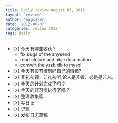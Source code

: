 ```yaml
---
title: Daily review August 07, 2012 
layout: 'review'
author: 'eggcaker'
date: '2012-08-07'
categories: review 2012
tags: daily
---
```



  * `[X]` 今天有哪些收获？ 
    * fix bugs of the anysend 
    * read clojure and objc documation 
    * convert the yzzb db to mysql 
  * `[X]` 今天有没有控制好自己的情绪? 
  * `[X]` 非礼勿视，非礼勿听,论人是非者，必是是非人。 
  * `[X]` 今天的计划完成了吗？ 
  * `[X]` 今天的好习惯执行了吗？ 
  * `[X]` 整理收集篮 
  * `[X]` 写日记 
  * `[X]` 记账 
  * `[X]` 发布日志草稿 

